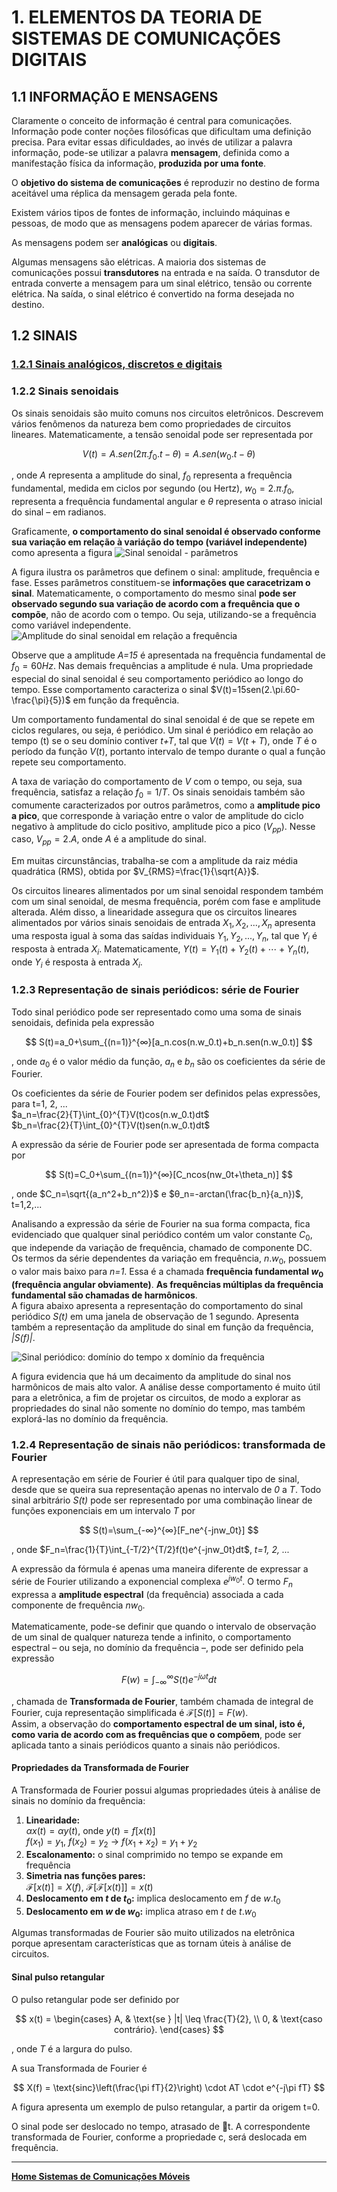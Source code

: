 # 1. ELEMENTOS DA TEORIA DE SISTEMAS DE COMUNICAÇÕES DIGITAIS

## 1.1 INFORMAÇÃO E MENSAGENS
Claramente o conceito de informação é central para comunicações.
Informação pode conter noções filosóficas que dificultam uma definição precisa. 
Para evitar essas dificuldades, ao invés de utilizar a palavra informação, pode-se utilizar a palavra **mensagem**, 
definida como a manifestação física da informação, **produzida por uma fonte**. 

O **objetivo do sistema de comunicações** é reproduzir no destino de forma aceitável uma réplica da mensagem gerada pela fonte.

Existem vários tipos de fontes de informação, incluindo máquinas e pessoas, 
de modo que as mensagens podem aparecer de várias formas. 

As mensagens podem ser **analógicas** ou **digitais**.

Algumas mensagens são elétricas. A maioria dos sistemas de comunicações possui **transdutores** na entrada e na saída. 
O transdutor de entrada converte a mensagem para um sinal elétrico, tensão ou corrente elétrica. 
Na saída, o sinal elétrico é convertido na forma desejada no destino.

## 1.2 SINAIS
### [1.2.1 Sinais analógicos, discretos e digitais](https://github.com/claytonjasilva/claytonjasilva.github.io/blob/main/sisdig_aulas/digitaisAnalogicos.md)

### 1.2.2 Sinais senoidais
Os sinais senoidais são muito comuns nos circuitos eletrônicos. Descrevem vários fenômenos da natureza bem como propriedades de circuitos lineares. Matematicamente, a tensão senoidal pode ser representada por

$$V(t)=A.sen(2\pi.f_0.t-\theta)=A.sen(w_0.t-\theta)$$

, onde $A$ representa a amplitude do sinal, $f_0$ representa a frequência fundamental, medida em ciclos por segundo (ou Hertz), $w_0=2.\pi.f_0$, representa a frequência fundamental angular e $\theta$ representa o atraso inicial do sinal – em radianos.

Graficamente, **o comportamento do sinal senoidal é observado conforme sua variação em relação à variáção do tempo (variável independente)** como apresenta a figura
![Sinal senoidal - parâmetros](https://github.com/claytonjasilva/claytonjasilva.github.io/blob/main/eletronica/imageElt/sinalsenoidal.jpg)

A figura ilustra os parâmetros que definem o sinal: amplitude, frequência e fase. Esses parâmetros constituem-se **informações que caracetrizam o sinal**. Matematicamente, o comportamento do mesmo sinal **pode ser observado segundo sua variação de acordo com a frequência que o compõe**, não de acordo com o tempo. Ou seja, utilizando-se a frequência como variável independente.  
![Amplitude do sinal senoidal em relação a frequência](/siscom_aulas/imagemSiscom/fftsinalsenoidal.jpg)

Observe que a amplitude *A=15* é apresentada na frequência fundamental de $f_0=60 Hz$. Nas demais frequências a amplitude é nula.
Uma propriedade especial do sinal senoidal é seu comportamento periódico ao longo do tempo. Esse comportamento caracteriza o sinal $V(t)=15sen(2.\pi.60-\frac{\pi}{5})$ em função da frequência.

Um comportamento fundamental do sinal senoidal é de que se repete em ciclos regulares, ou seja, é periódico. Um sinal é periódico em relação ao tempo (t) se o seu domínio contiver *t+T*, tal que $V(t)=V(t+T)$, onde *T* é o período da função $V(t)$, portanto intervalo de tempo durante o qual a função repete seu comportamento.

A taxa de variação do comportamento de *V* com o tempo, ou seja, sua frequência, satisfaz a relação $f_0=1/T$.
Os sinais senoidais também são comumente caracterizados por outros parâmetros, como a **amplitude pico a pico**, que corresponde à variação entre o valor de amplitude do ciclo negativo à amplitude do ciclo positivo, amplitude pico a pico ($V_{pp}$). Nesse caso, $V_{pp}=2.A$, onde *A* é a amplitude do sinal.

Em muitas circunstâncias, trabalha-se com a amplitude da raiz média quadrática (RMS), obtida por $V_{RMS}=\frac{1}{\sqrt{A}}$. 

Os circuitos lineares alimentados por um sinal senoidal respondem também com um sinal senoidal, de mesma frequência, porém com fase e amplitude alterada. Além disso, a linearidade assegura que os circuitos lineares alimentados por vários sinais senoidais de entrada $X_1, X_2, ..., X_n$ apresenta uma resposta igual à soma das saídas individuais $Y_1, Y_2, ..., Y_n$, tal que $Y_i$ é resposta à entrada $X_i$. Matematicamente, $Y(t)=Y_1(t)+Y_2(t)+⋯+Y_n(t)$, onde $Y_i$ é resposta à entrada $X_i$.  

### 1.2.3 Representação de sinais periódicos: série de Fourier
Todo sinal periódico pode ser representado como uma soma de sinais senoidais, definida pela expressão  

$$
S(t)=a_0+\sum_{(n=1)}^{∞}[a_n.cos⁡(n.w_0.t)+b_n.sen(n.w_0.t)]
$$

, onde $a_0$ é o valor médio da função, $a_n$ e $b_n$ são os coeficientes da série de Fourier.

Os coeficientes da série de Fourier podem ser definidos pelas expressões, para t=1, 2, ...   
$a_n=\frac{2}{T}\int_{0}^{T}V(t)cos⁡(n.w_0.t)dt$    
$b_n=\frac{2}{T}\int_{0}^{T}V(t)sen⁡(n.w_0.t)dt$    

A expressão da série de Fourier pode ser apresentada de forma compacta por  

$$
S(t)=C_0+\sum_{(n=1)}^{∞}[C_ncos⁡(nw_0t+\theta_n)]
$$

, onde $C_n=\sqrt{(a_n^2+b_n^2)}$ e $θ_n=-arctan⁡(\frac{b_n}{a_n})$, t=1,2,...

Analisando a expressão da série de Fourier na sua forma compacta, fica evidenciado que qualquer sinal periódico contém um valor constante $C_0$, que independe da variação de frequência, chamado de componente DC.  
Os termos da série dependentes da variação em frequência, $n.w_0$, possuem o valor mais baixo para *n=1*. Essa é a chamada **frequência fundamental $w_0$ (frequência angular obviamente)**. **As frequências múltiplas da frequência fundamental são chamadas de harmônicos**.  
A figura abaixo apresenta a representação do comportamento do sinal periódico *S(t)* em uma janela de observação de 1 segundo. Apresenta também a representação da amplitude do sinal em função da frequência, *|S(f)|*. 

![Sinal periódico: domínio do tempo x domínio da frequência](/siscom_aulas/imagemSiscom/seriefourier.jpg)

A figura evidencia que há um decaimento da amplitude do sinal nos harmônicos de mais alto valor. A análise desse comportamento é muito útil para a eletrônica, a fim de projetar os circuitos, de modo a explorar as propriedades do sinal não somente no domínio do tempo, mas também explorá-las no domínio da frequência.

### 1.2.4 Representação de sinais não periódicos: transformada de Fourier 
A representação em série de Fourier é útil para qualquer tipo de sinal, desde que se queira sua representação apenas no intervalo de *0* a *T*. Todo sinal arbitrário *S(t)* pode ser representado por uma combinação linear de funções exponenciais em um intervalo *T* por 

$$
S(t)=\sum_{-∞}^{∞}[F_ne^{-jnw_0t}]
$$

, onde $F_n=\frac{1}{T}\int_{-T/2}^{T/2}f(t)e^{-jnw_0t}dt$, *t=1, 2, ...*  

A expressão da fórmula é apenas uma maneira diferente de expressar a série de Fourier utilizando a exponencial complexa $e^{jw_0t}$. O termo $F_n$ expressa a **amplitude espectral** (da frequência) associada a cada componente de frequência $nw_0$. 

Matematicamente, pode-se definir que quando o intervalo de observação de um sinal de qualquer natureza tende a infinito, o comportamento espectral – ou seja, no domínio da frequência –, pode ser definido pela expressão 

$$
F(w)=\int_{-∞}^{∞}S(t)e^{-jωt}dt
$$

, chamada de **Transformada de Fourier**, também chamada de integral de Fourier, cuja representação simplificada é $\mathcal{F}[S(t)]=F(w)$.  
Assim, a observação do **comportamento espectral de um sinal, isto é, como varia de acordo com as frequências que o compõem**, pode ser aplicada tanto a sinais periódicos quanto a sinais não periódicos.

#### Propriedades da Transformada de Fourier
A Transformada de Fourier possui algumas propriedades úteis à análise de sinais no domínio da frequência:
1. **Linearidade:**   
$αx(t)=αy(t)$, onde $y(t)=f[x(t)]$  
$f(x_1)=y_1$, $f(x_2)=y_2$ → $f(x_1+x_2)=y_1+y_2$  
2. **Escalonamento:** o sinal comprimido no tempo se expande em frequência
3. **Simetria nas funções pares:**  
$\mathcal{F}[x(t)]=X(f)$, $\mathcal{F}[\mathcal{F}[x(t)]]=x(t)$
4. **Deslocamento em *t* de $t_0$:** implica deslocamento em *f* de $w.t_0$
5. **Deslocamento em *w* de $w_0$:** implica atraso em *t* de $t.w_0$ 

Algumas transformadas de Fourier são muito utilizados na eletrônica porque apresentam características que as tornam úteis à análise de circuitos.

#### Sinal pulso retangular
O pulso retangular pode ser definido por  

$$
x(t) = \begin{cases}
    A, & \text{se } |t| \leq \frac{T}{2}, \\
    0, & \text{caso contrário}.
\end{cases}
$$

, onde *T* é a largura do pulso.

A sua Transformada de Fourier é

$$
X(f) = \text{sinc}\left(\frac{\pi fT}{2}\right) \cdot AT \cdot e^{-j\pi fT}
$$

A figura apresenta um exemplo de pulso retangular, a partir da origem t=0.  



O sinal pode ser deslocado no tempo, atrasado de t. A correspondente transformada de Fourier, conforme a propriedade c, será deslocada em frequência. 



___
**[Home Sistemas de Comunicações Móveis](https://github.com/claytonjasilva/claytonjasilva.github.io/blob/main/siscom_aulas.md)**
